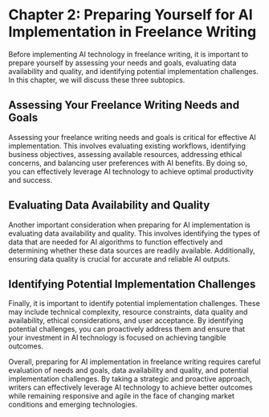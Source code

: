 Chapter 2: Preparing Yourself for AI Implementation in Freelance Writing
========================================================================

Before implementing AI technology in freelance writing, it is important to prepare yourself by assessing your needs and goals, evaluating data availability and quality, and identifying potential implementation challenges. In this chapter, we will discuss these three subtopics.

Assessing Your Freelance Writing Needs and Goals
------------------------------------------------

Assessing your freelance writing needs and goals is critical for effective AI implementation. This involves evaluating existing workflows, identifying business objectives, assessing available resources, addressing ethical concerns, and balancing user preferences with AI benefits. By doing so, you can effectively leverage AI technology to achieve optimal productivity and success.

Evaluating Data Availability and Quality
----------------------------------------

Another important consideration when preparing for AI implementation is evaluating data availability and quality. This involves identifying the types of data that are needed for AI algorithms to function effectively and determining whether these data sources are readily available. Additionally, ensuring data quality is crucial for accurate and reliable AI outputs.

Identifying Potential Implementation Challenges
-----------------------------------------------

Finally, it is important to identify potential implementation challenges. These may include technical complexity, resource constraints, data quality and availability, ethical considerations, and user acceptance. By identifying potential challenges, you can proactively address them and ensure that your investment in AI technology is focused on achieving tangible outcomes.

Overall, preparing for AI implementation in freelance writing requires careful evaluation of needs and goals, data availability and quality, and potential implementation challenges. By taking a strategic and proactive approach, writers can effectively leverage AI technology to achieve better outcomes while remaining responsive and agile in the face of changing market conditions and emerging technologies.
